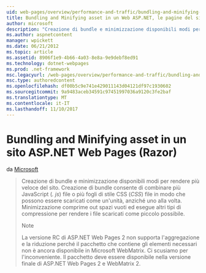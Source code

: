 ```yaml
---
uid: web-pages/overview/performance-and-traffic/bundling-and-minifying-assets-in-an-aspnet-web-pages-razor-site
title: Bundling and Minifying asset in un Web ASP.NET, le pagine del sito (Razor) | Documenti Microsoft
author: microsoft
description: "Creazione di bundle e minimizzazione disponibili modi per rendere più veloce del sito. Creazione di bundle consente di combinare più file JavaScript (js) o più fogli di stile CSS (..."
ms.author: aspnetcontent
manager: wpickett
ms.date: 06/21/2012
ms.topic: article
ms.assetid: 8906f1e9-4b66-4a03-8e8a-9e9debf8ed91
ms.technology: dotnet-webpages
ms.prod: .net-framework
msc.legacyurl: /web-pages/overview/performance-and-traffic/bundling-and-minifying-assets-in-an-aspnet-web-pages-razor-site
msc.type: authoredcontent
ms.openlocfilehash: df00b5c9e741e429011143d04121df97c1930602
ms.sourcegitcommit: 9a9483aceb34591c97451997036a9120c3fe2baf
ms.translationtype: MT
ms.contentlocale: it-IT
ms.lasthandoff: 11/10/2017
---
```

<a name="bundling-and-minifying-assets-in-an-aspnet-web-pages-razor-site"></a>Bundling and Minifying asset in un sito ASP.NET Web Pages (Razor)
====================
da [Microsoft](https://github.com/microsoft)

> Creazione di bundle e minimizzazione disponibili modi per rendere più veloce del sito. Creazione di bundle consente di combinare più JavaScript (*. js*) file o più fogli di stile CSS (*CSS*) file in modo che possono essere scaricati come un'unità, anziché uno alla volta. Minimizzazione comprime out spazi vuoti ed esegue altri tipi di compressione per rendere i file scaricati come piccolo possibile.
> 
> > [!NOTE]
> > La versione RC di ASP.NET Web Pages 2 non supporta l'aggregazione e la riduzione perché il pacchetto che contiene gli elementi necessari non è ancora disponibile in Microsoft WebMatrix. Ci scusiamo per l'inconveniente. Il pacchetto deve essere disponibile nella versione finale di ASP.NET Web Pages 2 e WebMatrix 2.
